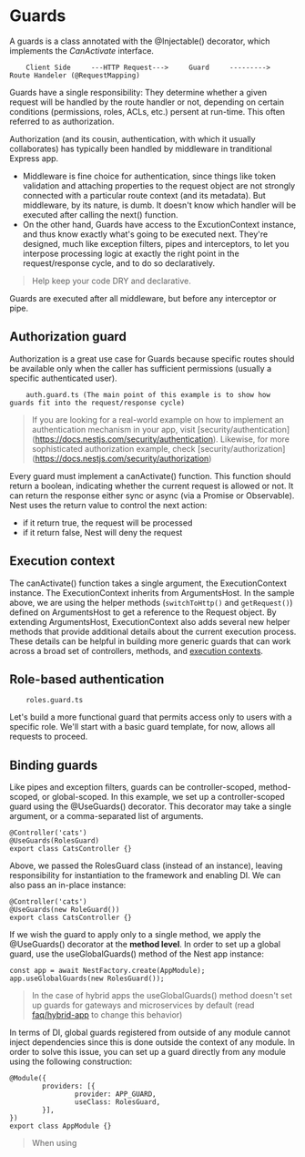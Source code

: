 # Guards

A guards is a class annotated with the @Injectable() decorator, which implements the *CanActivate* interface.

        Client Side     ---HTTP Request--->     Guard     --------->     Route Handeler (@RequestMapping)
    
Guards have a single responsibility: They determine whether a given request will be handled by the route handler or not, depending on certain conditions (permissions, roles, ACLs, etc.) persent at run-time. This often referred to as authorization.
    
Authorization (and its cousin, authentication, with which it usually collaborates) has typically been handled by middleware in tranditional Express app.
- Middleware is fine choice for authentication, since things like token validation and attaching properties to the request object are not strongly connected with a particular route context (and its metadata). But middleware, by its nature, is dumb. It doesn't know which handler will be executed after calling the next() function.
- On the other hand, Guards have access to the ExcutionContext instance, and thus know exactly what's going to be executed next. They're designed, much like exception filters, pipes and interceptors, to let you interpose processing logic at exactly the right point in the request/response cycle, and to do so declaratively.
> Help keep your code DRY and declarative.

Guards are executed after all middleware, but before any interceptor or pipe.

## Authorization guard

Authorization is a great use case for Guards because specific routes should be available only when the caller has sufficient permissions (usually a specific authenticated user).

        auth.guard.ts (The main point of this example is to show how guards fit into the request/response cycle)

> If you are looking for a real-world example on how to implement an authentication mechanism in your app, visit [security/authentication] (https://docs.nestjs.com/security/authentication). Likewise, for more sophisticated authorization example, check [security/authorization] (https://docs.nestjs.com/security/authorization)

Every guard must implement a canActivate() function. This function should return a boolean, indicating whether the current request is allowed or not. It can return the response either sync or async (via a Promise or Observable). Nest uses the return value to control the next action:
- if it return true, the request will be processed
- if it return false, Nest will deny the request

## Execution context

The canActivate() function takes a single argument, the ExecutionContext instance. The ExecutionContext inherits from ArgumentsHost.
In the sample above, we are using the helper methods (`switchToHttp()` and `getRequest()`) defined on ArgumentsHost to get a reference to the Request object.
By extending ArgumentsHost, ExecutionContext also adds several new helper methods that provide additional details about the current execution process. These details can be helpful in building more generic guards that can work across a broad set of controllers, methods, and [execution contexts](https://docs.nestjs.com/fundamentals/execution-context).

## Role-based authentication

        roles.guard.ts

Let's build a more functional guard that permits access only to users with a specific role. We'll start with a basic guard template, for now, allows all requests to proceed.

## Binding guards

Like pipes and exception filters, guards can be controller-scoped, method-scoped, or global-scoped.
In this example, we set up a controller-scoped guard using the @UseGuards() decorator. This decorator may take a single argument, or a comma-separated list of arguments.
```JS
@Controller('cats')
@UseGuards(RolesGuard)
export class CatsController {}
```
Above, we passed the RolesGuard class (instead of an instance), leaving responsibility for instantiation to the framework and enabling DI. We can also pass an in-place instance:
```JS
@Controller('cats')
@UseGuards(new RoleGuard())
export class CatsController {}
```
If we wish the guard to apply only to a single method, we apply the @UseGuards() decorator at the **method level**.
In order to set up a global guard, use the useGlobalGuards() method of the Nest app instance:
```JS
const app = await NestFactory.create(AppModule);
app.useGlobalGuards(new RolesGuard());
```

> In the case of hybrid apps the useGlobalGuards() method doesn't set up guards for gateways and microservices by default (read [faq/hybrid-app](https://docs.nestjs.com/faq/hybrid-application) to change this behavior)

In terms of DI, global guards registered from outside of any module cannot inject dependencies since this is done outside the context of any module. In order to solve this issue, you can set up a guard directly from any module using the following construction:
```JS
@Module({
        providers: [{
                provider: APP_GUARD,
                useClass: RolesGuard,
        }],
})
export class AppModule {}
```
> When using